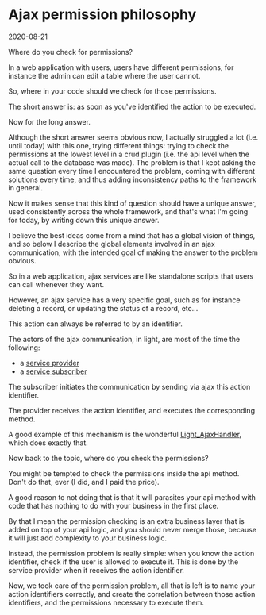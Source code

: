 Ajax permission philosophy
==========
2020-08-21




Where do you check for permissions?


In a web application with users, users have different permissions, for instance the admin can edit a table where the user cannot.


So, where in your code should we check for those permissions.



The short answer is: as soon as you've identified the action to be executed.

Now for the long answer.


Although the short answer seems obvious now, I actually struggled a lot (i.e. until today) with this one, trying different things: trying to check the permissions at the lowest level in a crud plugin (i.e. the api level
when the actual call to the database was made). The problem is that I kept asking the same question every time I encountered the problem, coming with different solutions every time, and thus adding inconsistency paths to the framework in general.

Now it makes sense that this kind of question should have a unique answer, used consistently across the whole framework, and that's what I'm going for today, by writing down this unique answer.


I believe the best ideas come from a mind that has a global vision of things, and so below I describe the global elements involved in an ajax communication, with the intended goal of making the answer to the problem obvious.


So in a web application, ajax services are like standalone scripts that users can call whenever they want.

However, an ajax service has a very specific goal, such as for instance deleting a record, or updating the status of a record, etc...

This action can always be referred to by an identifier.

The actors of the ajax communication, in light, are most of the time the following:

- a [service provider](https://github.com/lingtalfi/Light/blob/master/personal/mydoc/pages/nomenclature.md#provider-service-subscriber-service)
- a [service subscriber](https://github.com/lingtalfi/Light/blob/master/personal/mydoc/pages/nomenclature.md#provider-service-subscriber-service)


The subscriber initiates the communication by sending via ajax this action identifier.

The provider receives the action identifier, and executes the corresponding method.

A good example of this mechanism is the wonderful [Light_AjaxHandler](https://github.com/lingtalfi/Light_AjaxHandler), which does exactly that.


Now back to the topic, where do you check the permissions?

You might be tempted to check the permissions inside the api method. Don't do that, ever (I did, and I paid the price).

A good reason to not doing that is that it will parasites your api method with code that has nothing to do with your business in the first place.

By that I mean the permission checking is an extra business layer that is added on top of your api logic, and you should never merge those, because
it will just add complexity to your business logic. 

Instead, the permission problem is really simple: when you know the action identifier, check if the user is allowed to execute it.
This is done by the service provider when it receives the action identifier.


Now, we took care of the permission problem, all that is left is to name your action identifiers correctly, and create the correlation between those action identifiers, and the permissions
necessary to execute them. 
 






